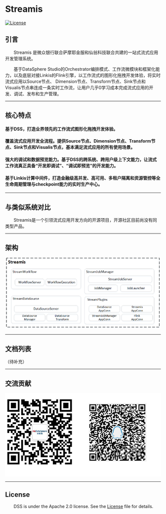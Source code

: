 # Streamis

[![License](https://img.shields.io/badge/license-Apache%202-4EB1BA.svg)](https://www.apache.org/licenses/LICENSE-2.0.html)

## 引言

 &nbsp; &nbsp; &nbsp; &nbsp;Streamis 是微众银行联合萨摩耶金服和仙翁科技联合共建的一站式流式应用开发管理系统。

 &nbsp; &nbsp; &nbsp; &nbsp;基于DataSphere Studio的Orchestrator编排模式、工作流微模块和框架化能力，以及底层对接Linkis的Flink引擎，以工作流式的图形化拖拽开发体验，将实时流式应用以Source节点、
Dimension节点、Transform节点、Sink节点和Visualis节点串连成一条实时工作流，让用户几乎0学习成本完成流式应用的开发、调试、发布和生产管理。

----

## 核心特点

#### 基于DSS，打造业界领先的工作流式图形化拖拽开发体验。

#### 覆盖流式应用开发全流程。提供Source节点、Dimension节点、Transform节点、Sink节点和Visualis节点，基本满足流式应用的所有使用场景。

#### 强大的调试和数据预览能力。基于DSS的跨系统、跨用户级上下文能力，让流式工作流真正具备“开发即调试”、“调试即预览”的开发能力。

#### 基于Linkis计算中间件，打造金融级高并发、高可用、多租户隔离和资源管控等全生命周期管理与checkpoint能力的实时生产中心。

----

## 与类似系统对比

 &nbsp; &nbsp; &nbsp; &nbsp;Streamis是一个引领流式应用开发方向的开源项目，开源社区目前尚没有同类型产品。
 
----

## 架构

![架构](images/zh_CN/readme/architecture.png)

----

## 文档列表

（待补充）
 
----

## 交流贡献

![交流](images/zh_CN/readme/communication.png)

----

## License

 &nbsp; &nbsp; &nbsp; &nbsp;DSS is under the Apache 2.0 license. See the [License](LICENSE) file for details.

